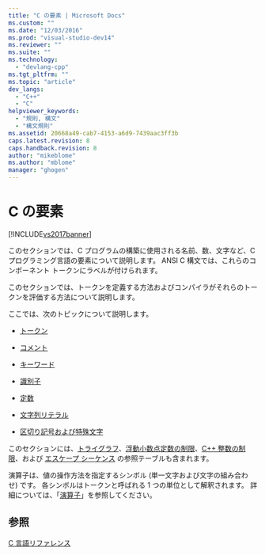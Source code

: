 ```yaml
---
title: "C の要素 | Microsoft Docs"
ms.custom: ""
ms.date: "12/03/2016"
ms.prod: "visual-studio-dev14"
ms.reviewer: ""
ms.suite: ""
ms.technology: 
  - "devlang-cpp"
ms.tgt_pltfrm: ""
ms.topic: "article"
dev_langs: 
  - "C++"
  - "C"
helpviewer_keywords: 
  - "規則, 構文"
  - "構文規則"
ms.assetid: 20668a49-cab7-4153-a6d9-7439aac3ff3b
caps.latest.revision: 8
caps.handback.revision: 8
author: "mikeblome"
ms.author: "mblome"
manager: "ghogen"
---
```

# C の要素
[!INCLUDE[vs2017banner](../assembler/inline/includes/vs2017banner.md)]

このセクションでは、C プログラムの構築に使用される名前、数、文字など、C プログラミング言語の要素について説明します。  ANSI C 構文では、これらのコンポーネント トークンにラベルが付けられます。  
  
 このセクションでは、トークンを定義する方法およびコンパイラがそれらのトークンを評価する方法について説明します。  
  
 ここでは、次のトピックについて説明します。  
  
-   [トークン](../c-language/c-tokens.md)  
  
-   [コメント](../c-language/c-comments.md)  
  
-   [キーワード](../c-language/c-keywords.md)  
  
-   [識別子](../c-language/c-identifiers.md)  
  
-   [定数](../c-language/c-constants.md)  
  
-   [文字列リテラル](../c-language/c-string-literals.md)  
  
-   [区切り記号および特殊文字](../c-language/punctuation-and-special-characters.md)  
  
 このセクションには、[トライグラフ](../Topic/Trigraphs.md)、[浮動小数点定数の制限](../c-language/limits-on-floating-point-constants.md)、[C\+\+ 整数の制限](../c-language/cpp-integer-limits.md)、および [エスケープ シーケンス](../c-language/escape-sequences.md) の参照テーブルも含まれます。  
  
 演算子は、値の操作方法を指定するシンボル \(単一文字および文字の組み合わせ\) です。  各シンボルはトークンと呼ばれる 1 つの単位として解釈されます。  詳細については、「[演算子](../c-language/c-operators.md)」を参照してください。  
  
## 参照  
 [C 言語リファレンス](../Topic/C%20Language%20Reference.md)